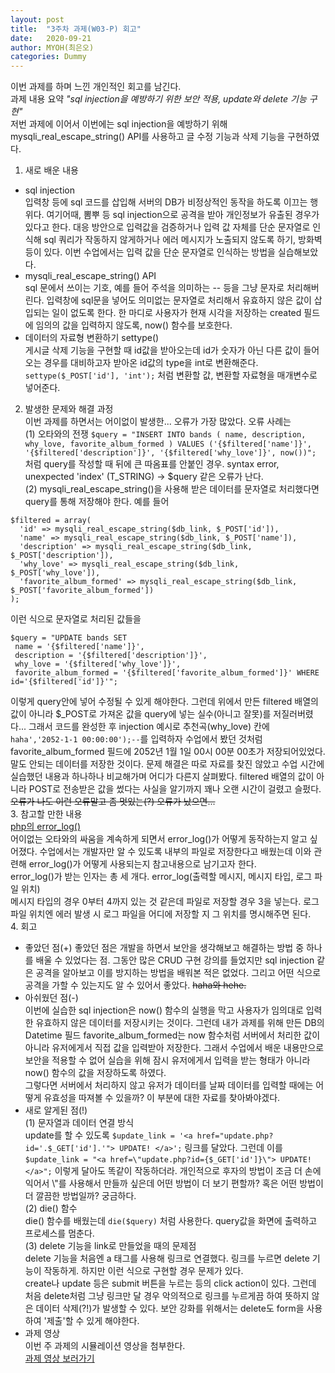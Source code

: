 ```yaml
---
layout: post
title:  "3주차 과제(W03-P) 회고"
date:   2020-09-21
author: MYOH(최은오)
categories: Dummy
---
```


이번 과제를 하며 느낀 개인적인 회고를 남긴다.  
과제 내용 요약 _"sql injection을 예방하기 위한 보안 적용, update와 delete 기능 구현"_  
저번 과제에 이어서 이번에는 sql injection을 예방하기 위해 mysqli_real_escape_string() API를 사용하고 글 수정 기능과 삭제 기능을 구현하였다.  

1. 새로 배운 내용
  - sql injection  
  입력창 등에 sql 코드를 삽입해 서버의 DB가 비정상적인 동작을 하도록 이끄는 행위다. 여기어때, 뽐뿌 등 sql injection으로 공격을 받아 개인정보가 유출된 경우가 있다고 한다. 대응 방안으로 입력값을 검증하거나 입력 값 자체를 단순 문자열로 인식해 sql 쿼리가 작동하지 않게하거나 에러 메시지가 노출되지 않도록 하기, 방화벽 등이 있다. 이번 수업에서는 입력 값을 단순 문자열로 인식하는 방법을 실습해보았다.  
  - mysqli_real_escape_string() API  
  sql 문에서 쓰이는 기호, 예를 들어 주석을 의미하는 -- 등을 그냥 문자로 처리해버린다. 입력창에 sql문을 넣어도 의미없는 문자열로 처리해서 유효하지 않은 값이 삽입되는 일이 없도록 한다. 한 마디로 사용자가 현재 시각을 저장하는 created 필드에 임의의 값을 입력하지 않도록, now() 함수를 보호한다.  
  - 데이터의 자료형 변환하기 settype()  
  게시글 삭제 기능을 구현할 때 id값을 받아오는데 id가 숫자가 아닌 다른 값이 들어오는 경우를 대비하고자 받아온 id값의 type을 int로 변환해준다.  
  `settype($_POST['id'], 'int');` 처럼 변환할 값, 변환할 자료형을 매개변수로 넣어준다.  


2. 발생한 문제와 해결 과정  
  이번 과제를 하면서는 어이없이 발생한... 오류가 가장 많았다. 오류 사례는  
  (1) 오타와의 전쟁  `$query = "INSERT INTO bands (
      name, description, why_love, favorite_album_formed
    ) VALUES ('{$filtered['name']}', '{$filtered['description']}', '{$filtered['why_love']}', now())";`  
    처럼 query를 작성할 때 뒤에 큰 따옴표를 안붙인 경우. syntax error, unexpected 'index' (T_STRING) -> $query 같은 오류가 난다.  
  (2) mysqli_real_escape_string()을 사용해 받은 데이터를 문자열로 처리했다면 query를 통해 저장해야 한다. 예를 들어  
  ```
$filtered = array(
    'id' => mysqli_real_escape_string($db_link, $_POST['id']),
    'name' => mysqli_real_escape_string($db_link, $_POST['name']),
    'description' => mysqli_real_escape_string($db_link, $_POST['description']),
    'why_love' => mysqli_real_escape_string($db_link, $_POST['why_love']),
    'favorite_album_formed' => mysqli_real_escape_string($db_link, $_POST['favorite_album_formed'])
  );
  ```
  이런 식으로 문자열로 처리된 값들을
  ```
$query = "UPDATE bands SET
   name = '{$filtered['name']}',
   description = '{$filtered['description']}',
   why_love = '{$filtered['why_love']}',
   favorite_album_formed = '{$filtered['favorite_album_formed']}' WHERE id='{$filtered['id']}'";
  ```
  이렇게 query안에 넣어 수정될 수 있게 해야한다. 그런데 위에서 만든 filtered 배열의 값이 아니라 $_POST로 가져온 값을 query에 넣는 실수(아니고 잘못)를 저질러버렸다... 그래서 코드를 완성한 후 injection 예시로 추천곡(why_love) 칸에 `haha','2052-1-1 00:00:00');--`를 입력하자 수업에서 봤던 것처럼 favorite_album_formed 필드에 2052년 1월 1일 00시 00분 00초가 저장되어있었다. 말도 안되는 데이터를 저장한 것이다. 문제 해결은 따로 자료를 찾진 않았고 수업 시간에 실습했던 내용과 하나하나 비교해가며 어디가 다른지 살펴봤다. filtered 배열의 값이 아니라 POST로 전송받은 값을 썼다는 사실을 알기까지 꽤나 오랜 시간이 걸렸고 슬펐다. ~~오류가 나도 이런 오류말고 좀 멋있는(?) 오류가 났으면...~~  
3. 참고할 만한 내용  
  [php의 error_log()](http://blog.kichul.co.kr/2017/03/22/2017-03-22-php-notes)  
  어이없는 오타와의 싸움을 계속하게 되면서 error_log()가 어떻게 동작하는지 알고 싶어졌다. 수업에서는 개발자만 알 수 있도록 내부의 파일로 저장한다고 배웠는데 이와 관련해 error_log()가 어떻게 사용되는지 참고내용으로 남기고자 한다.  
  error_log()가 받는 인자는 총 세 개다. error_log(출력할 메시지, 메시지 타입, 로그 파일 위치)  
  메시지 타입의 경우 0부터 4까지 있는 것 같은데 파일로 저장할 경우 3을 넣는다. 로그 파일 위치엔 에러 발생 시 로그 파일을 어디에 저장할 지 그 위치를 명시해주면 된다.  
4. 회고
  - 좋았던 점(+)
    좋았던 점은 개발을 하면서 보안을 생각해보고 해결하는 방법 중 하나를 배울 수 있었다는 점. 그동안 많은 CRUD 구현 강의를 들었지만 sql injection 같은 공격을 알아보고 이를 방지하는 방법을 배워본 적은 없었다. 그리고 어떤 식으로 공격을 가할 수 있는지도 알 수 있어서 좋았다. ~~haha와 hehe.~~
  - 아쉬웠던 점(-)  
    이번에 실습한 sql injection은 now() 함수의 실행을 막고 사용자가 임의대로 입력한 유효하지 않은 데이터를 저장시키는 것이다. 그런데 내가 과제를 위해 만든 DB의 Datetime 필드 favorite_album_formed는 now 함수처럼 서버에서 처리한 값이 아니라 유저에게서 직접 값을 입력받아 저장한다. 그래서 수업에서 배운 내용만으로 보안을 적용할 수 없어 실습을 위해 잠시 유저에게서 입력을 받는 형태가 아니라 now() 함수의 값을 저장하도록 하였다.  
    그렇다면 서버에서 처리하지 않고 유저가 데이터를 날짜 데이터를 입력할 때에는 어떻게 유효성을 따져볼 수 있을까? 이 부분에 대한 자료를 찾아봐야겠다.  
  - 새로 알게된 점(!)  
    (1) 문자열과 데이터 연결 방식  
    update를 할 수 있도록 `$update_link = '<a href="update.php?id='.$_GET['id'].'"> UPDATE! </a>';` 링크를 달았다. 그런데 이를 `$update_link = "<a href=\"update.php?id={$_GET['id']}\"> UPDATE! </a>";` 이렇게 달아도 똑같이 작동하더라. 개인적으로 후자의 방법이 조금 더 손에 익어서 \\"를 사용해서 만들까 싶은데 어떤 방법이 더 보기 편할까? 혹은 어떤 방법이 더 깔끔한 방법일까? 궁금하다.  
    (2) die() 함수  
    die() 함수를 배웠는데 `die($query)` 처럼 사용한다. query값을 화면에 출력하고 프로세스를 멈춘다.  
    (3) delete 기능을 link로 만들었을 때의 문제점  
    delete 기능을 처음엔 a 태그를 사용해 링크로 연결했다. 링크를 누르면 delete 기능이 작동하게. 하지만 이런 식으로 구현할 경우 문제가 있다.  
    create나 update 등은 submit 버튼을 누르는 등의 click action이 있다. 그런데 처음 delete처럼 그냥 링크만 달 경우 악의적으로 링크를 누르게끔 하여 뜻하지 않은 데이터 삭제(?!)가 발생할 수 있다. 보안 강화를 위해서는 delete도 form을 사용하여 '제출'할 수 있게 해야한다.
  - 과제 영상  
    이번 주 과제의 시뮬레이션 영상을 첨부한다.  
    [과제 영상 보러가기](https://www.youtube.com/watch?v=nqt-13U4y5c&feature=youtu.be)

